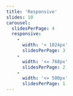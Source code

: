 ```yaml
---
title: 'Responsive'
slides: 10
carousel:
  slidesPerPage: 4
  responsive:
    -
      width: '< 1024px'
      slidesPerPage: 3
    -
      width: '<= 768px'
      slidesPerPage: 2
    -
      width: '<= 500px'
      slidesPerPage: 1
---
```


